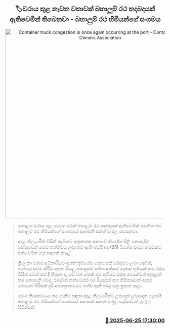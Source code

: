 <p align='center'><b><h2 align='center' title='Container truck congestion is once again occurring at the port - Container Truck Owners Association'>🏷වරාය තුළ නැවත වතාවක් බහාලුම් රථ තදබදයක් ඇතිවෙමින් තිබෙනවා - බහාලුම් රථ හිමියන්ගේ සංගමය</h2></b></p>
<p align='center'><img src='https://helakuru.sgp1.cdn.digitaloceanspaces.com/esana/images/lib/orugodawatta-container-1.jpg' width='600' alt='Container truck congestion is once again occurring at the port - Container Truck Owners Association'></p>

> කොළඹ වරාය තුළ නැවත වරක් බහාලුම් රථ තදබදයක් ඇතිවෙමින් පවතින බව බහාලුම් රථ හිමියන්ගේ සංගමයේ සභාපති සනත් මංජුල පවසනවා.

> අදාළ නිලධාරීන් විසින් කැබිනට් අනුකාරක සභාවේ නිර්දේශ පිළි නොපැදීම හේතුවෙන් මෙම තත්ත්වය උද්ගතව ඇති බවයි අද (25) විශේෂ මාධ්‍ය හමුවකට එක්වෙමින් ඔහු සඳහන් කළේ.

> ශ්‍රී ලංකා වරාය අධිකාරියට අයත් භූමියේම කොටසක් රේගුවට ලබා දෙමින්, තදබදය අවම කිරීම සඳහා සියලු පහසුකම් සහිත අක්කර දෙකක භූමියක් නව රජය විසින් වෙන් කර දී තිබුණ ද, මේ වන තෙක් එම භූමියට එකදු රථයක්වත් ඇතුළත් කර නොමැති බවද, එබැවින් කන්ටේනර් රථ රියදුරන් සහ හිමිකරුවන් ඇතුළු බොහෝ පිරිසක් දැඩි අපහසුතාවයට පත්ව ඇති බවද ඔහු ප්‍රකාශ කළා.

> මෙය නිරාකරණය කර ගැනීම සඳහා අදාළ නිලධාරීන්ට උපදෙස් ලබාදෙන ලෙසයි බහාලුම් රථ හිමියන්ගේ සංගමයේ සභාපති සනත් මංජුල වැඩිදුරටත් ඉල්ලා සිටින්නේ. 



<h3 align='right'><a href='https://www.helakuru.lk/esana/p/111345/'>📅 2025-06-25 17:30:00</a></h3>
